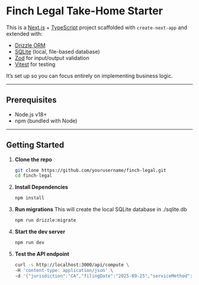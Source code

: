 # Finch Legal Take-Home Starter

This is a [Next.js](https://nextjs.org) + [TypeScript](https://www.typescriptlang.org/) project scaffolded with `create-next-app` and extended with:

- [Drizzle ORM](https://orm.drizzle.team/)  
- [SQLite](https://www.sqlite.org/) (local, file-based database)  
- [Zod](https://zod.dev/) for input/output validation  
- [Vitest](https://vitest.dev/) for testing  

It’s set up so you can focus entirely on implementing business logic.

---

## Prerequisites
- Node.js v18+  
- npm (bundled with Node)

---

## Getting Started

1. **Clone the repo**
   ```bash
   git clone https://github.com/yourusername/finch-legal.git
   cd finch-legal

2. **Install Dependencies**
    ```bash
    npm install

3. **Run migrations**
This will create the local SQLite database in ./sqlite.db
    ```bash
    npm run drizzle:migrate

4. **Start the dev server**
    ```bash
    npm run dev

5. **Test the API endpoint**
    ```bash
    curl -s http://localhost:3000/api/compute \
    -H 'content-type: application/json' \
    -d '{"jurisdiction":"CA","filingDate":"2025-09-25","serviceMethod":"mail"}'
